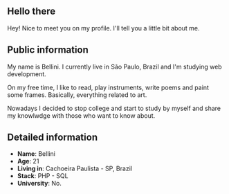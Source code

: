 ## **Hello there**  

Hey! Nice to meet you on my profile. I'll tell you a little bit about me.

## Public information

My name is Bellini. I currently live in São Paulo, Brazil and I'm studying web development. 

On my free time, I like to read, play instruments, write poems and paint some frames. Basically, everything related to art.

Nowadays I decided to stop college and start to study by myself and share my knowlwdge with those who want to know about.

## Detailed information

* **Name**: Bellini
* **Age**: 21
* **Living in**: Cachoeira Paulista - SP, Brazil
* **Stack**: PHP - SQL
* **University**: No.

<!--
**BelliniHe4rt/BelliniHe4rt** is a ✨ _special_ ✨ repository because its `README.md` (this file) appears on your GitHub profile.

Here are some ideas to get you started:

- 🔭 I’m currently working on ...
- 🌱 I’m currently learning ...
- 👯 I’m looking to collaborate on ...
- 🤔 I’m looking for help with ...
- 💬 Ask me about ...
- 📫 How to reach me: ...
- 😄 Pronouns: ...
- ⚡ Fun fact: ...
-->
